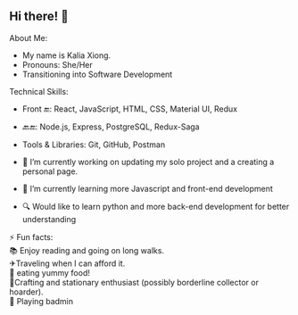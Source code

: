 ## Hi there! 👋

<!--
**kodexign/kodexign** is a ✨ _special_ ✨ repository because its `README.md` (this file) appears on your GitHub profile.

Here are some ideas to get you started:

- 🔭 I’m currently working on ...
- 🌱 I’m currently learning ...
- 👯 I’m looking to collaborate on ...
- 🤔 I’m looking for help with ...
- 💬 Ask me about ...
- 📫 How to reach me: ...
- 😄 Pronouns: ...
- ⚡ Fun fact: ...
-->

About Me:
- My name is Kalia Xiong.
- Pronouns: She/Her
- Transitioning into Software Development

Technical Skills:
- Front 🔚: React, JavaScript, HTML, CSS, Material UI, Redux
- 🔙🔚: Node.js, Express, PostgreSQL, Redux-Saga
- Tools & Libraries: Git, GitHub, Postman

-  🔭 I’m currently working on updating my solo project and a creating a personal page.
- 🌱 I’m currently learning more Javascript and front-end development
- 🔍 Would like to learn python and more back-end development for better understanding
  
⚡ Fun facts: 
<br>📚 Enjoy reading and going on long walks. 
<br>✈Traveling when I can afford it. 
<br>🍙 eating yummy food! 
<br>🎨Crafting and stationary enthusiast (possibly borderline collector or hoarder).
<br>🏸 Playing badmin
